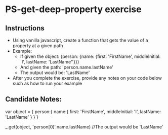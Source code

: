 # PS-get-deep-property exercise

## Instructions

- Using vanilla javascript, create a function that gets the value of a property at a given path
- Example:
  - If given the object: {person: {name: {first: 'FirstName', middleInitial: 'I', lastName: 'LastName''}}}
  - And given the path: 'person.name.lastName'
  - The output would be: 'LastName'
- After you complete the exercise, provide any notes on your code below such as how to run your example

## Candidate Notes:
var object = {
  person:{
    name:{
      first: 'FirstName',
      middleInitial: 'I',
      lastName: 'LastName'
    }
  }
}

_.get(object, 'person[0]'.name.lastName)
//The output would be 'LastName'